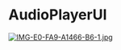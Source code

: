 # AudioPlayerUI

[![IMG-E0-FA9-A1466-B6-1.jpg](https://i.postimg.cc/ZYxn4C2G/IMG-E0-FA9-A1466-B6-1.jpg)](https://postimg.cc/kDDqyXns)
